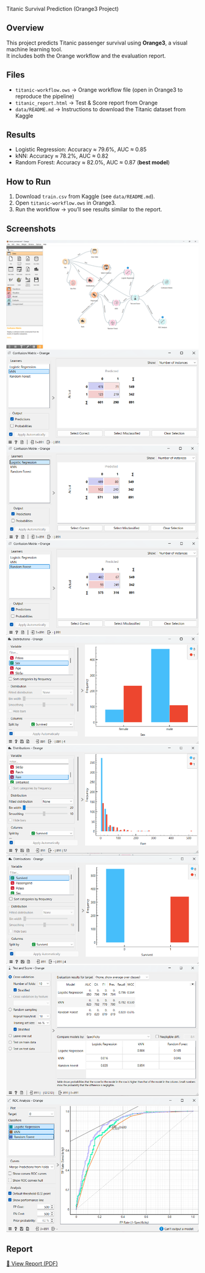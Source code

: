 Titanic Survival Prediction (Orange3 Project)

##  Overview
This project predicts Titanic passenger survival using **Orange3**, a visual machine learning tool.  
It includes both the Orange workflow and the evaluation report.

## Files
- `titanic-workflow.ows` → Orange workflow file (open in Orange3 to reproduce the pipeline)  
- `titanic_report.html` → Test & Score report from Orange  
- `data/README.md` → Instructions to download the Titanic dataset from Kaggle  

##  Results
- Logistic Regression: Accuracy ≈ 79.6%, AUC ≈ 0.85  
- kNN: Accuracy ≈ 78.2%, AUC ≈ 0.82  
- Random Forest: Accuracy ≈ 82.0%, AUC ≈ 0.87 (**best model**)  

##  How to Run
1. Download `train.csv` from Kaggle (see `data/README.md`).  
2. Open `titanic-workflow.ows` in Orange3.  
3. Run the workflow → you’ll see results similar to the report.  

##  Screenshots
![Workflow](screenshots/workflow.png)
![Workflow](screenshots/confusion_matrix_knn.png)
![Workflow](screenshots/confusion_matrix_logistic.png)
![Workflow](screenshots/confusion_matrix_random_forest.png)
![Workflow](screenshots/Distribution_sex.png)
![Workflow](screenshots/Distribution_fare.png)
![Workflow](screenshots/Distribution_survived.png)
![Workflow](screenshots/test_score.png)
![Workflow](screenshots/Roc_analysis.png)

##  Report
[📄 View Report (PDF)](orange_titanic_report.pdf)







